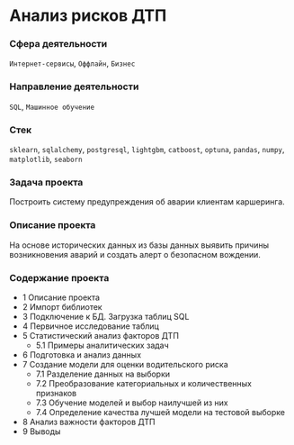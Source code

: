 # **Анализ рисков ДТП**

### **Сфера деятельности**

`Интернет-сервисы`, `Оффлайн`, `Бизнес`

### **Направление деятельности**

`SQL`, `Машинное обучение`

### **Стек**

`sklearn`, `sqlalchemy`, `postgresql`, `lightgbm`, `catboost`, `optuna`, `pandas`, `numpy`, `matplotlib`, `seaborn`

### **Задача проекта**

Построить систему предупреждения об аварии клиентам каршеринга.

### **Описание проекта**

На основе исторических данных из базы данных выявить причины возникновения аварий и создать алерт о безопасном вождении.

### **Содержание проекта**
- 1  Описание проекта
- 2  Импорт библиотек
- 3  Подключение к БД. Загрузка таблиц SQL
- 4  Первичное исследование таблиц
- 5  Статистический анализ факторов ДТП
  - 5.1  Примеры аналитических задач
- 6  Подготовка и анализ данных
- 7  Создание модели для оценки водительского риска
  - 7.1  Разделение данных на выборки
  - 7.2  Преобразование категориальных и количественных признаков
  - 7.3  Обучение моделей и выбор наилучшей из них
  - 7.4  Определение качества лучшей модели на тестовой выборке
- 8  Анализ важности факторов ДТП
- 9  Выводы
